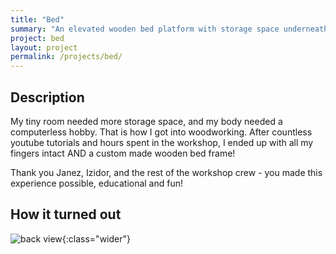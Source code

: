 ```yaml
---
title: "Bed"
summary: "An elevated wooden bed platform with storage space underneath"
project: bed
layout: project
permalink: /projects/bed/
---
```



## Description

My tiny room needed more storage space, and my body needed a computerless hobby.
That is how I got into woodworking. After countless youtube tutorials and hours spent in the workshop, I ended up with all my fingers intact AND a custom made wooden bed frame!

Thank you Janez, Izidor, and the rest of the workshop crew - you made this experience possible, educational and fun!



## How it turned out

![back view](/assets/images/projects/bed/finished_bare.jpg){:class="wider"}

